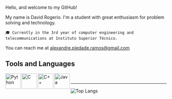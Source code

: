 Hello, and welcome to my GitHub!

My name is David Rogerio. I'm a student with great enthusiasm for problem solving and technology.

    🎓 Currently in the 3rd year of computer engineering and telecommunications at Instituto Superior Técnico.

You can reach me at alexandre.piedade.ramos@gmail.com
## Tools and Languages
[<img align="left" alt="Python"  height="48px" src="https://upload.wikimedia.org/wikipedia/commons/c/c3/Python-logo-notext.svg" />][github]
[<img align="left" alt="C"  height="48px" src="https://upload.wikimedia.org/wikipedia/commons/archive/3/35/20220802133510%21The_C_Programming_Language_logo.svg" />][github]
[<img align="left" alt="C++"  height="48px" src="https://upload.wikimedia.org/wikipedia/commons/1/18/ISO_C%2B%2B_Logo.svg" />][github]
[<img align="left" alt="Java"  height="48px" src="https://upload.wikimedia.org/wikipedia/en/3/30/Java_programming_language_logo.svg" />][github]
<br />

---

![Top Langs](https://github-readme-stats.vercel.app/api/top-langs/?username=DavidRogerio&layout=compact)


[github]:  https://github.com/DavidRogerio
[linkedin]: https://www.linkedin.com/in/david-rogerio-4b31b320b/
<!---
alexandre-piedade-ramos/alexandre-piedade-ramos is a ✨ special ✨ repository because its `README.md` (this file) appears on your GitHub profile.
You can click the Preview link to take a look at your changes.
--->
